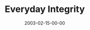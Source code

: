 ---
layout: message
category: message
series: "Everyday Enron"
title: "Everyday Integrity"
date: 2003-02-15-00-00
message_id: 242
audio: "http://s3.amazonaws.com/crossroads-media/messages/audio/01_02-16-93_Everyday_Integrity.mp3"
audio-duration: "36:22"
tag: 
 - decision
 - goal
 - character
 - choice
 - purpose
 - enron
 - manager
 - management
 - integrity
 - career
 - wells
 - power
 - authority
 - goals
explicit: false
---